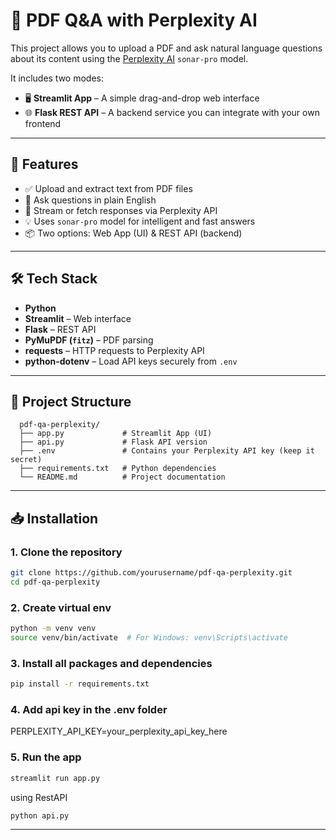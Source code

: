 # 📄 PDF Q&A with Perplexity AI

This project allows you to upload a PDF and ask natural language questions about its content using the [Perplexity AI](https://www.perplexity.ai) `sonar-pro` model.

It includes two modes:

- 🖥️ **Streamlit App** – A simple drag-and-drop web interface
- 🌐 **Flask REST API** – A backend service you can integrate with your own frontend

---

## 🚀 Features

- ✅ Upload and extract text from PDF files
- 🤖 Ask questions in plain English
- 🔁 Stream or fetch responses via Perplexity API
- 💡 Uses `sonar-pro` model for intelligent and fast answers
- 📦 Two options: Web App (UI) & REST API (backend)

---

## 🛠️ Tech Stack

- **Python**
- **Streamlit** – Web interface
- **Flask** – REST API
- **PyMuPDF (`fitz`)** – PDF parsing
- **requests** – HTTP requests to Perplexity API
- **python-dotenv** – Load API keys securely from `.env`

---

## 📁 Project Structure
```
  pdf-qa-perplexity/
  ├── app.py             # Streamlit App (UI)
  ├── api.py             # Flask API version
  ├── .env               # Contains your Perplexity API key (keep it secret)
  ├── requirements.txt   # Python dependencies
  └── README.md          # Project documentation
```
---



## 📥 Installation

### 1. Clone the repository

```bash
git clone https://github.com/yourusername/pdf-qa-perplexity.git
cd pdf-qa-perplexity
```

### 2. Create virtual env

```bash
python -m venv venv
source venv/bin/activate  # For Windows: venv\Scripts\activate
```

### 3. Install all packages and dependencies 

```bash
pip install -r requirements.txt
```

### 4. Add api key in the .env folder
  PERPLEXITY_API_KEY=your_perplexity_api_key_here
  
### 5. Run the app

```bash
streamlit run app.py
```

using RestAPI

```bash
python api.py
```

---


